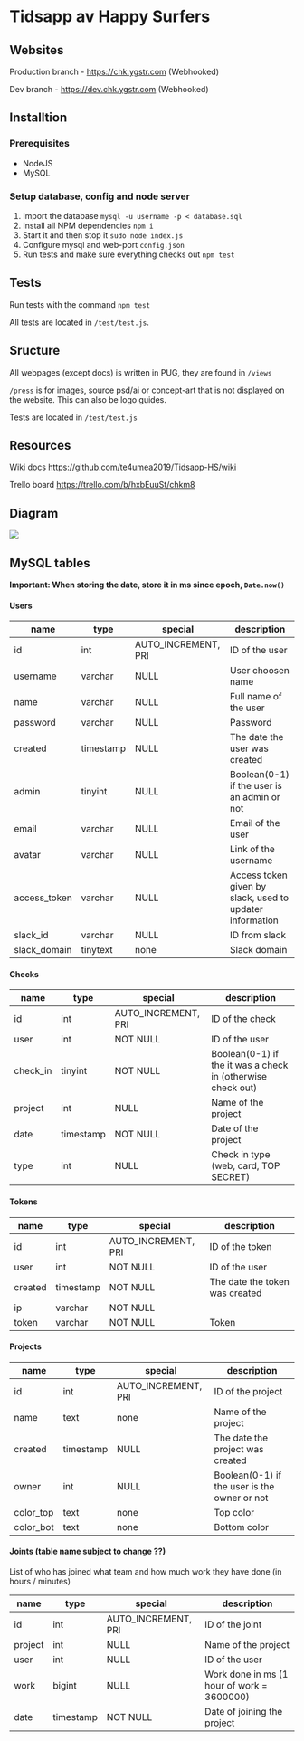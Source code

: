 # Tidsapp av Happy Surfers

## Websites

Production branch - https://chk.ygstr.com (Webhooked)

Dev branch - https://dev.chk.ygstr.com (Webhooked)

## Installtion

### Prerequisites

* NodeJS
* MySQL

### Setup database, config and node server

1. Import the database `mysql -u username -p < database.sql`
2. Install all NPM dependencies `npm i`
3. Start it and then stop it `sudo node index.js`
4. Configure mysql and web-port `config.json`
5. Run tests and make sure everything checks out ```npm test```

## Tests

Run tests with the command ```npm test```

All tests are located in ```/test/test.js```.

## Sructure

All webpages (except docs) is written in PUG, they are found in ```/views```

```/press``` is for images, source psd/ai or concept-art that is not displayed on the website. This can also be logo guides. 

Tests are located in ```/test/test.js```


## Resources

Wiki docs https://github.com/te4umea2019/Tidsapp-HS/wiki

Trello board https://trello.com/b/hxbEuuSt/chkm8

## Diagram
![](press/diagram.png)


## MySQL tables

**Important: When storing the date, store it in ms since epoch, ```Date.now()```**

#### Users
name | type | special | description
--- | --- | --- | ---
id | int | AUTO_INCREMENT, PRI | ID of the user
username | varchar | NULL | User choosen name
name | varchar | NULL | Full name of the user
password | varchar | NULL | Password
created | timestamp | NULL | The date the user was created
admin | tinyint | NULL | Boolean(0-1) if the user is an admin or not
email | varchar | NULL | Email of the user
avatar | varchar | NULL | Link of the username
access_token | varchar | NULL | Access token given by slack, used to updater information
slack_id | varchar | NULL | ID from slack
slack_domain | tinytext | none | Slack domain

#### Checks
name | type | special | description
--- | --- | --- | ---
id | int | AUTO_INCREMENT, PRI | ID of the check
user | int | NOT NULL | ID of the user
check_in | tinyint | NOT NULL | Boolean(0-1) if the it was a check in (otherwise check out)
project | int | NULL | Name of the project
date | timestamp | NOT NULL | Date of the project
type | int | NULL | Check in type (web, card, TOP SECRET)

#### Tokens

name | type | special | description
--- | --- | --- | ---
id | int | AUTO_INCREMENT, PRI | ID of the token
user | int | NOT NULL | ID of the user
created | timestamp | NOT NULL | The date the token was created
ip | varchar | NOT NULL 
token | varchar | NOT NULL | Token

#### Projects

name | type | special | description
--- | --- | --- | ---
id | int | AUTO_INCREMENT, PRI | ID of the project
name | text | none | Name of the project
created | timestamp | NULL | The date the project was created
owner | int | NULL | Boolean(0-1) if the user is the owner or not
color_top | text | none | Top color
color_bot | text | none | Bottom color

#### Joints (table name subject to change ??)
List of who has joined what team and how much work they have done (in hours / minutes)

name | type | special | description
--- | --- | --- | ---
id | int | AUTO_INCREMENT, PRI | ID of the joint
project | int | NULL | Name of the project
user | int | NULL | ID of the user
work | bigint | NULL | Work done in ms (1 hour of work = 3600000)
date | timestamp | NOT NULL | Date of joining the project
